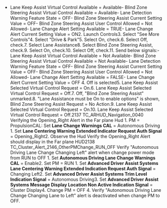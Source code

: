 - Lane Keep Assist Virtual Control Available = Available- Blind Zone Steering Assist Virtual Control Available = Available- Lane Detection Warning Feature State = OFF- Blind Zone Steering Assist Current Setting Value = OFF- Blind Zone Steering Assist User Control Allowed = Not Allowed- Lane Change Alert Setting Available = TRUE- Lane Change Alert Current Setting Value = ON2. Launch Controls3. Select "See More Controls"4. Select "Drive & Park"5. Select On, check.6. Select Off, check.7. Select Lane Assistance8. Select Blind Zone Steering Assist, check.9. Select On, check.10. Select Off, check.11. Send below signals:- Lane Keep Assist Virtual Control Available = Not Available- Blind Zone Steering Assist Virtual Control Available = Not Available- Lane Detection Warning Feature State = OFF- Blind Zone Steering Assist Current Setting Value = OFF- Blind Zone Steering Assist User Control Allowed = Not Allowed- Lane Change Alert Setting Available = FALSE- Lane Change Alert Current Setting Value = OFF 4. Off is selected5. Lane Keep Assist Selected Virtual Control Request = On.6. Lane Keep Assist Selected Virtual Control Request = Off.7. Off, "Blind Zone Steering Assist" unmarked.8. "Lane Assistance must be On to enable options" is shown, Blind Zone Steering Assist Request = No Action.9. Lane Keep Assist Selected Virtual Control Request = On.10. Lane Keep Assist Selected Virtual Control Request = Off.2137 TC_ARHUD_Navigation_0040 Verifying the Opening_Right Alert in the Far plane Hud 1. PM = PropulsionCAL: Set **Lane Change Warnings CAL** = Autonomous Driving 1. Set **Lane Centering Warning Extended Indicator Request Auth Signal** = Opening_Right2. Observe the Hud Verify the Opening_Right Alert should display in the Far plane HUD2138 TC_Cluster_Alert_2146_OtherPMChange_RUN_OFF Verify "Autonomous Driving Lane Change Changing Left" alert when change power mode from RUN to OFF 1. Set **Autonomous Driving Lane Change Warnings CAL** = Enable2. Set PM = RUN 1. Set **Advanced Driver Assist Systems Lane Centering Warning Extended Indication Request Auth Signal** = Changing Left2. Set **Advanced Driver Assist Systems Trim Level Indication Signal** = Autonomous Driving3. Set **Advanced Driver Assist Systems Message Display Location Non Active Indication Signal** = Cluster Display4. Change PM = OFF 4. Verify "Autonomous Driving Lane Change Changing Lane to Left" alert is deactivated when change PM to OFF.